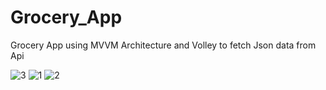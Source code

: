 # Grocery_App
Grocery App using MVVM Architecture and Volley to fetch Json data from Api


![3](https://user-images.githubusercontent.com/42536388/146979787-724f70f2-71b5-4209-9237-5cecc087cbda.png)   ![1](https://user-images.githubusercontent.com/42536388/146979782-b9045598-94cb-4653-aea9-2d40c4a18cd4.png)   ![2](https://user-images.githubusercontent.com/42536388/146979793-997ce843-7c01-40d9-96ca-c2be7b4dbb82.png)
